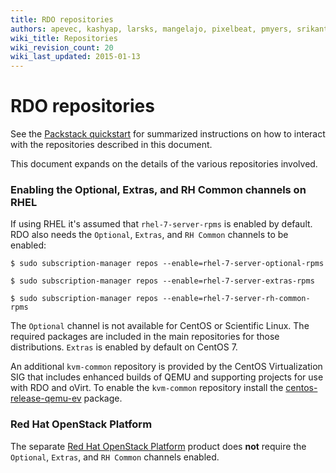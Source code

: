 ```yaml
---
title: RDO repositories
authors: apevec, kashyap, larsks, mangelajo, pixelbeat, pmyers, srikanth1239, strider
wiki_title: Repositories
wiki_revision_count: 20
wiki_last_updated: 2015-01-13
---
```


# RDO repositories

See the [Packstack quickstart](/install/quickstart/) for summarized instructions on how to interact with the repositories described in this document.

This document expands on the details of the various repositories involved.

### Enabling the Optional, Extras, and RH Common channels on RHEL

If using RHEL it's assumed that `rhel-7-server-rpms` is enabled by default. RDO also needs the `Optional`, `Extras`, and `RH Common` channels to be enabled:

    $ sudo subscription-manager repos --enable=rhel-7-server-optional-rpms

    $ sudo subscription-manager repos --enable=rhel-7-server-extras-rpms

    $ sudo subscription-manager repos --enable=rhel-7-server-rh-common-rpms

The `Optional` channel is not available for CentOS or Scientific Linux. The required packages are included in the main repositories for those distributions. `Extras` is enabled by default on CentOS 7.

An additional `kvm-common` repository is provided by the CentOS Virtualization SIG that includes enhanced builds of QEMU and supporting projects for use with RDO and oVirt. To enable the `kvm-common` repository install the [centos-release-qemu-ev]( http://mirror.centos.org/centos/7/virt/x86_64/kvm-common/centos-release-qemu-ev-1.0-1.el7.noarch.rpm) package.

### Red Hat OpenStack Platform

The separate [Red Hat OpenStack Platform](https://access.redhat.com/products/red-hat-openstack-platform/) product does **not** require the `Optional`, `Extras`, and `RH Common` channels enabled.

